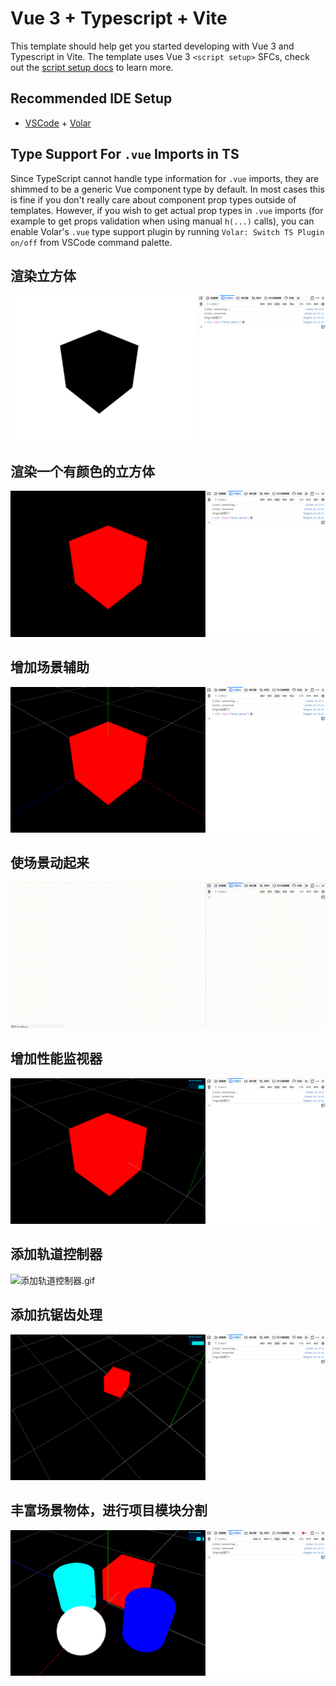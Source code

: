 # Vue 3 + Typescript + Vite

This template should help get you started developing with Vue 3 and Typescript in Vite. The template uses Vue 3 `<script setup>` SFCs, check out the [script setup docs](https://v3.vuejs.org/api/sfc-script-setup.html#sfc-script-setup) to learn more.

## Recommended IDE Setup

- [VSCode](https://code.visualstudio.com/) + [Volar](https://marketplace.visualstudio.com/items?itemName=johnsoncodehk.volar)

## Type Support For `.vue` Imports in TS

Since TypeScript cannot handle type information for `.vue` imports, they are shimmed to be a generic Vue component type by default. In most cases this is fine if you don't really care about component prop types outside of templates. However, if you wish to get actual prop types in `.vue` imports (for example to get props validation when using manual `h(...)` calls), you can enable Volar's `.vue` type support plugin by running `Volar: Switch TS Plugin on/off` from VSCode command palette.

## 渲染立方体

![立方体.png](./src/assets/img/立方体.png)

## 渲染一个有颜色的立方体

![一个有颜色的立方体.png](./src/assets/img/一个有颜色的立方体.png)

## 增加场景辅助

![增加场景辅助.png](./src/assets/img/增加场景辅助.png)

## 使场景动起来

![使场景动起来.gif](./src/assets/img/使场景动起来.gif)

## 增加性能监视器

![增加性能监视器.png](./src/assets/img/增加性能监视器.png)

## 添加轨道控制器

![添加轨道控制器.gif](./src/assets/img/添加轨道控制器.gif)

## 添加抗锯齿处理

![添加抗锯齿处理.png](./src/assets/img/添加抗锯齿处理.png)

## 丰富场景物体，进行项目模块分割

![丰富场景物体，进行项目模块分割.png](./src/assets/img/丰富场景物体进行项目模块分割.png)